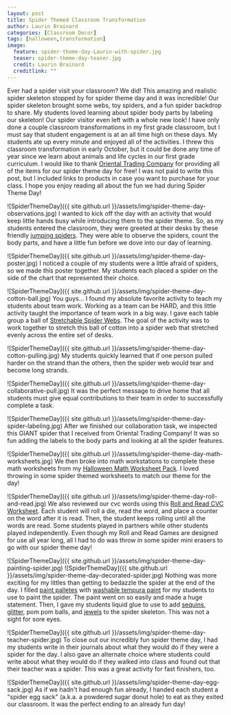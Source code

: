 ```yaml
---
layout: post
title: Spider Themed Classroom Transformation
author: Laurin Brainard
categories: [Classroom Decor]
tags: [halloween,transformation]
image:
  feature: spider-theme-day-Laurin-with-spider.jpg
  teaser: spider-theme-day-teaser.jpg
  credit: Laurin Brainard
  creditlink: ""
---
```

Ever had a spider visit your classroom? We did! This amazing and realistic spider skeleton stopped by for spider theme day and it was incredible! Our spider skeleton brought some webs, toy spiders, and a fun spider backdrop to share. My students loved learning about spider body parts by labeling our skeleton! Our spider visitor even left with a whole new look! I have only done a couple classroom transformations in my first grade classroom, but I must say that student engagement is at an all time high on these days. My students ate up every minute and enjoyed all of the activities. I threw this classroom transformation in early October, but it could be done any time of year since we learn about animals and life cycles in our first grade curriculum. I would like to thank [Oriental Trading Company](https://www.orientaltrading.com/sale/halloween-a1-90000+1604+1237-1.fltr?cm_mmc=social-_-Influencers-_-BooYa19-_-ThePrimaryBrain) for providing all of the items for our spider theme day for free! I was not paid to write this post, but I included links to products in case you want to purchase for your class. I hope you enjoy reading all about the fun we had during Spider Theme Day!

![SpiderThemeDay]({{ site.github.url }}/assets/img/spider-theme-day-observations.jpg)
I wanted to kick off the day with an activity that would keep little hands busy while introducing them to the spider theme. So, as my students entered the classroom, they were greeted at their desks by these friendly [jumping spiders](https://www.orientaltrading.com/jumping-spiders-a2-25_3967.fltr?cm_mmc=social-_-Influencers-_-BooYa19-_-ThePrimaryBrain). They were able to observe the spiders, count the body parts, and have a little fun before we dove into our day of learning.

![SpiderThemeDay]({{ site.github.url }}/assets/img/spider-theme-day-poster.jpg)
I noticed a couple of my students were a little afraid of spiders, so we made this poster together. My students each placed a spider on the side of the chart that represented their choice.

![SpiderThemeDay]({{ site.github.url }}/assets/img/spider-theme-day-cotton-ball.jpg)
You guys... I found my absolute favorite activity to teach my students about team work. Working as a team can be HARD, and this little activity taught the importance of team work in a big way. I gave each table group a ball of [Stretchable Spider Webs](https://www.orientaltrading.com/stretchable-spider-webs-halloween-decoration-a2-25_110.fltr?cm_mmc=social-_-Influencers-_-BooYa19-_-ThePrimaryBrain). The goal of the activity was to work together to stretch this ball of cotton into a spider web that stretched evenly across the entire set of desks. 

![SpiderThemeDay]({{ site.github.url }}/assets/img/spider-theme-day-cotton-pulling.jpg)
My students quickly learned that if one person pulled harder on the strand than the others, then the spider web would tear and become long strands. 

![SpiderThemeDay]({{ site.github.url }}/assets/img/spider-theme-day-collaborative-pull.jpg)
It was the perfect message to drive home that all students must give equal contributions to their team in order to successfully complete a task.

![SpiderThemeDay]({{ site.github.url }}/assets/img/spider-theme-day-spider-labeling.jpg)
After we finished our collaboration task, we inspected this GIANT spider that I received from Oriental Trading Company! It was so fun adding the labels to the body parts and looking at all the spider features.

![SpiderThemeDay]({{ site.github.url }}/assets/img/spider-theme-day-math-worksheets.jpg)
We then broke into math workstations to complete these math worksheets from my [Halloween Math Worksheet Pack](https://www.teacherspayteachers.com/Product/Halloween-Math-Worksheets-3417074?utm_source=PB%20Blog&utm_campaign=Spider%20Theme%20Day%20Math%20Worksheets). I loved throwing in some spider themed worksheets to match our theme for the day!

![SpiderThemeDay]({{ site.github.url }}/assets/img/spider-theme-day-roll-and-read.jpg)
We also reviewed our cvc words using this [Roll and Read CVC Worksheet](https://www.teacherspayteachers.com/Product/Roll-and-Read-CVC-Word-Activity-3068208?utm_source=PB%20Blog&utm_campaign=Spider%20Theme%20Day%20Roll%20and%20Read%20CVC). Each student will roll a die, read the word, and place a counter on the word after it is read. Then, the student keeps rolling until all the words are read. Some students played in partners while other students played independently. Even though my Roll and Read Games are designed for use all year long, all I had to do was throw in some spider mini erasers to go with our spider theme day!

![SpiderThemeDay]({{ site.github.url }}/assets/img/spider-theme-day-painting-spider.jpg)
![SpiderThemeDay]({{ site.github.url }}/assets/img/spider-theme-day-decorated-spider.jpg)
Nothing was more exciting for my littles than getting to bedazzle the spider at the end of the day. I filled [paint palletes](https://www.orientaltrading.com/rectangular-paint-palettes-a2-56_3019.fltr?cm_mmc=social-_-Influencers-_-BooYa19-_-ThePrimaryBrain) with [washable tempura paint](https://www.orientaltrading.com/16-oz-crayola-sup---/sup-assorted-colors-washable-tempera-paint-a2-13747154.fltr?cm_mmc=social-_-Influencers-_-BooYa19-_-ThePrimaryBrain) for my students to use to paint the spider. The paint went on so easily and made a huge statement. Then, I gave my students liquid glue to use to add [sequins](https://www.orientaltrading.com/bright-sequin-assortment-a2-48_832.fltr?cm_mmc=social-_-Influencers-_-BooYa19-_-ThePrimaryBrain), [glitter](https://www.orientaltrading.com/easy-shake-premium-glitter-set-a2-57_7008.fltr?cm_mmc=social-_-Influencers-_-BooYa19-_-ThePrimaryBrain), pom pom balls, and [jewels](https://www.orientaltrading.com/self-adhesive-geometric-jewel-assortment-a2-13679803.fltr?cm_mmc=social-_-Influencers-_-BooYa19-_-ThePrimaryBrain) to the spider skeleton. This was not a sight for sore eyes. 

![SpiderThemeDay]({{ site.github.url }}/assets/img/spider-theme-day-teacher-spider.jpg)
To close out our incredibly fun spider theme day, I had my students write in their journals about what they would do if they were a spider for the day. I also gave an alternate choice where students could write about what they would do if they walked into class and found out that their teacher was a spider. This was a great activity for fast finishers, too.

![SpiderThemeDay]({{ site.github.url }}/assets/img/spider-theme-day-egg-sack.jpg)
As if we hadn't had enough fun already, I handed each student a "spider egg sack" (a.k.a. a powdered sugar donut hole) to eat as they exited our classroom. It was the perfect ending to an already fun day!
